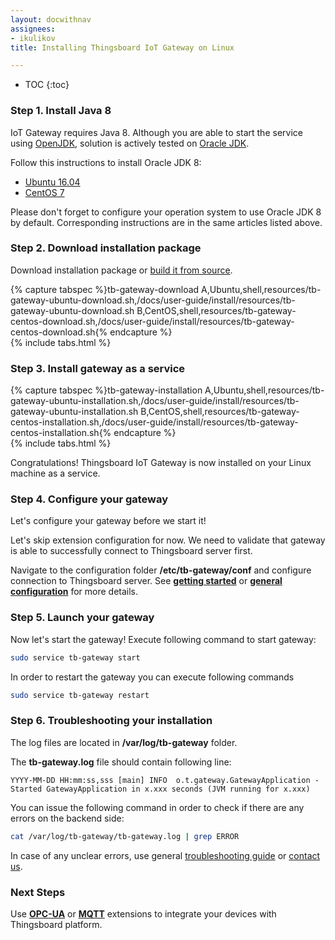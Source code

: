 ```yaml
---
layout: docwithnav
assignees:
- ikulikov
title: Installing Thingsboard IoT Gateway on Linux

---
```


* TOC
{:toc}

### Step 1. Install Java 8

IoT Gateway requires Java 8.
Although you are able to start the service using [OpenJDK](http://openjdk.java.net/), 
solution is actively tested on [Oracle JDK](http://www.oracle.com/technetwork/java/javase/overview/index.html).

Follow this instructions to install Oracle JDK 8:

 - [Ubuntu 16.04](https://www.digitalocean.com/community/tutorials/how-to-install-java-with-apt-get-on-ubuntu-16-04#installing-the-oracle-jdk)
 - [CentOS 7](https://www.digitalocean.com/community/tutorials/how-to-install-java-on-centos-and-fedora#install-oracle-java-8)

Please don't forget to configure your operation system to use Oracle JDK 8 by default. 
Corresponding instructions are in the same articles listed above.

### Step 2. Download installation package

Download installation package or [build it from source](/docs/iot-gateway/install/building-from-source).

{% capture tabspec %}tb-gateway-download
A,Ubuntu,shell,resources/tb-gateway-ubuntu-download.sh,/docs/user-guide/install/resources/tb-gateway-ubuntu-download.sh
B,CentOS,shell,resources/tb-gateway-centos-download.sh,/docs/user-guide/install/resources/tb-gateway-centos-download.sh{% endcapture %}  
{% include tabs.html %}

### Step 3. Install gateway as a service

{% capture tabspec %}tb-gateway-installation
A,Ubuntu,shell,resources/tb-gateway-ubuntu-installation.sh,/docs/user-guide/install/resources/tb-gateway-ubuntu-installation.sh
B,CentOS,shell,resources/tb-gateway-centos-installation.sh,/docs/user-guide/install/resources/tb-gateway-centos-installation.sh{% endcapture %}  
{% include tabs.html %}

Congratulations! Thingsboard IoT Gateway is now installed on your Linux machine as a service.

### Step 4. Configure your gateway

Let's configure your gateway before we start it! 

Let's skip extension configuration for now. 
We need to validate that gateway is able to successfully connect to Thingsboard server first.

Navigate to the configuration folder **/etc/tb-gateway/conf** and configure connection to Thingsboard server.
See [**getting started**](/docs/iot-gateway/getting-started/) or [**general configuration**](/docs/iot-gateway/configuration/) for more details.

### Step 5. Launch your gateway

Now let's start the gateway!
Execute following command to start gateway:

```bash
sudo service tb-gateway start
```

In order to restart the gateway you can execute following commands

```bash
sudo service tb-gateway restart
```

### Step 6. Troubleshooting your installation

The log files are located in **/var/log/tb-gateway** folder.

The **tb-gateway.log** file should contain following line:

```text
YYYY-MM-DD HH:mm:ss,sss [main] INFO  o.t.gateway.GatewayApplication - Started GatewayApplication in x.xxx seconds (JVM running for x.xxx)

```

You can issue the following command in order to check if there are any errors on the backend side:
 
```bash
cat /var/log/tb-gateway/tb-gateway.log | grep ERROR
```

In case of any unclear errors, use general [troubleshooting guide](/docs/user-guide/troubleshooting/#getting-help) or [contact us](/docs/contact-us/).
  
### Next Steps

Use [**OPC-UA**](/docs/iot-gateway/getting-started/#step-9-connect-to-external-opc-ua-server) or [**MQTT**](/docs/iot-gateway/getting-started/#step-8-connect-to-external-mqtt-broker) extensions to integrate your devices with Thingsboard platform. 
 